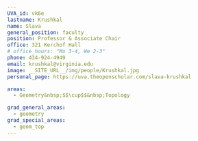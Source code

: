 ```yaml
---
UVA_id: vk6e
lastname: Krushkal
name: Slava
general_position: faculty
position: Professor & Associate Chair
office: 321 Kerchof Hall
# office_hours: "Mo 3-4, We 2-3"
phone: 434-924-4949
email: krushkal@virginia.edu
image: __SITE_URL__/img/people/Krushkal.jpg
personal_page: https://uva.theopenscholar.com/slava-krushkal

areas:
  - Geometry&nbsp;$$\cup$$&nbsp;Topology

grad_general_areas:
  - geometry
grad_special_areas:
  - geom_top
---
```

